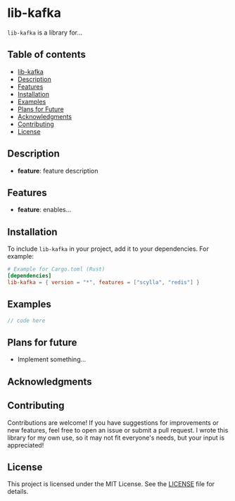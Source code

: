 # lib-kafka

`lib-kafka` is a library for...

## Table of contents

- [lib-kafka](#lib-kafka)
- [Description](#description)
- [Features](#features)
- [Installation](#installation)
- [Examples](#examples)
- [Plans for Future](#plans-for-future)
- [Acknowledgments](#acknowledgments)
- [Contributing](#contributing)
- [License](#license)

## Description

- **feature**: feature description

## Features

- **feature**: enables...

## Installation

To include `lib-kafka` in your project, add it to your dependencies. For example:

```toml
# Example for Cargo.toml (Rust)
[dependencies]
lib-kafka = { version = "*", features = ["scylla", "redis"] }
```

## Examples

```rust
// code here
```

## Plans for future

- Implement something...

## Acknowledgments

## Contributing

Contributions are welcome! If you have suggestions for improvements or new features, feel free to open an issue or submit a pull request. I wrote this library for my own use, so it may not fit everyone's needs, but your input is appreciated!

## License

This project is licensed under the MIT License. See the [LICENSE](LICENSE) file for details.
